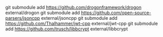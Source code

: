 git submodule add https://github.com/drogonframework/drogon external/drogon
git submodule add https://github.com/open-source-parsers/jsoncpp external/jsoncpp
git submodule add https://github.com/Thalhammer/jwt-cpp external/jwt-cpp
git submodule add https://github.com/trusch/libbcrypt external/libbcrypt